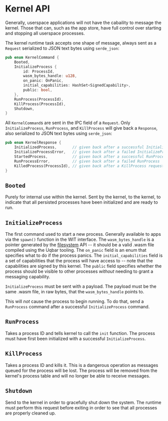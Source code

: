# Kernel API

Generally, userspace applications will not have the cabaility to message the kernel. 
Those that can, such as the app store, have full control over starting and stopping all userspace processes.

The kernel runtime task accepts one shape of message, always sent as a `Request` serialized to JSON text bytes using `serde_json`:

```rust
pub enum KernelCommand {
    Booted,
    InitializeProcess {
        id: ProcessId,
        wasm_bytes_handle: u128,
        on_panic: OnPanic,
        initial_capabilities: HashSet<SignedCapability>,
        public: bool,
    },
    RunProcess(ProcessId),
    KillProcess(ProcessId),
    Shutdown,
}
```

All `KernelCommand`s are sent in the IPC field of a `Request`. 
Only `InitializeProcess`, `RunProcess`, and `KillProcess` will give back a `Response`, also serialized to JSON text bytes using `serde_json`:

```rust
pub enum KernelResponse {
    InitializedProcess,       // given back after a successful InitializeProcess
    InitializeProcessError,   // given back after a failed InitializeProcess
    StartedProcess,           // given back after a successful RunProcess
    RunProcessError,          // given back after a failed RunProcess
    KilledProcess(ProcessId), // given back after a KillProcess request
}
```

## `Booted`

Purely for internal use within the kernel. 
Sent by the kernel, to the kernel, to indicate that all persisted processes have been initialized and are ready to run.

## `InitializeProcess`

The first command used to start a new process. 
Generally available to apps via the `spawn()` function in the WIT interface. 
The `wasm_bytes_handle` is a pointer generated by the [filesystem](filesystem.md) API -- it should be a valid .wasm file compiled using the Uqbar tooling. The `on_panic` field is an enum that specifies what to do if the process panics. The `initial_capabilities` field is a set of capabilities that the process will have access to -- note that the capabilities are signed by this kernel. 
The `public` field specifies whether the process should be visible to other processes *without* needing to grant a messaging capability.

`InitializeProcess` must be sent with a payload. 
The payload must be the same .wasm file, in raw bytes, that the `wasm_bytes_handle` points to.

This will *not* cause the process to begin running. 
To do that, send a `RunProcess` command after a successful `InitializeProcess` command.

## `RunProcess`

Takes a process ID and tells kernel to call the `init` function. 
The process must have first been initialized with a successful `InitializeProcess`.

## `KillProcess`

Takes a process ID and kills it. 
This is a dangerous operation as messages queued for the process will be lost. 
The process will be removed from the kernel's process table and will no longer be able to receive messages.

## `Shutdown`

Send to the kernel in order to gracefully shut down the system. 
The runtime must perform this request before exiting in order to see that all processes are properly cleaned up.
